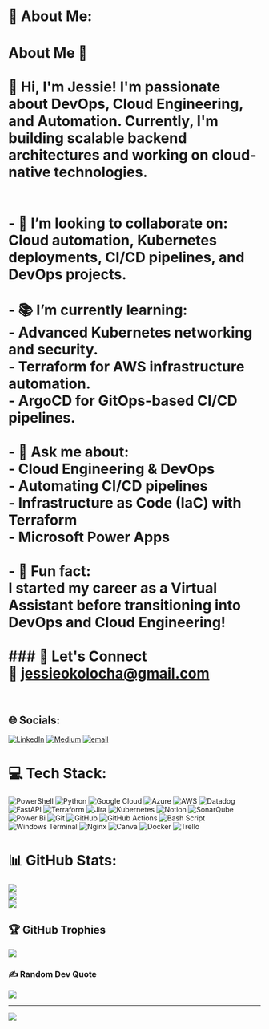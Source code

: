 # 💫 About Me:
# About Me 🚀  <br><br>👋 Hi, I'm Jessie! I'm passionate about **DevOps, Cloud Engineering, and Automation**. Currently, I'm building scalable backend architectures and working on cloud-native technologies.  <br>  <br><br>- 🤝 **I’m looking to collaborate on:**  <br>  Cloud automation, Kubernetes deployments, CI/CD pipelines, and DevOps projects.  <br><br>- 📚 **I’m currently learning:**  <br>  - Advanced Kubernetes networking and security.  <br>  - Terraform for AWS infrastructure automation.  <br>  - ArgoCD for GitOps-based CI/CD pipelines.  <br><br>- 💬 **Ask me about:**  <br>  - Cloud Engineering & DevOps  <br>  - Automating CI/CD pipelines  <br>  - Infrastructure as Code (IaC) with Terraform  <br>  - Microsoft Power Apps  <br><br>- 🎉 **Fun fact:**  <br>  I started my career as a Virtual Assistant before transitioning into DevOps and Cloud Engineering!  <br><br>### 🚀 Let's Connect  <br>📩 jessieokolocha@gmail.com<br><br>


## 🌐 Socials:
[![LinkedIn](https://img.shields.io/badge/LinkedIn-%230077B5.svg?logo=linkedin&logoColor=white)](https://linkedin.com/in/https://www.linkedin.com/in/jessicaokolocha/) [![Medium](https://img.shields.io/badge/Medium-12100E?logo=medium&logoColor=white)](https://medium.com/@jessie-cloud-ops@medium.com) [![email](https://img.shields.io/badge/Email-D14836?logo=gmail&logoColor=white)](mailto:jessieokolocha@gmail.com) 

# 💻 Tech Stack:
![PowerShell](https://img.shields.io/badge/PowerShell-%235391FE.svg?style=for-the-badge&logo=powershell&logoColor=white) ![Python](https://img.shields.io/badge/python-3670A0?style=for-the-badge&logo=python&logoColor=ffdd54) ![Google Cloud](https://img.shields.io/badge/GoogleCloud-%234285F4.svg?style=for-the-badge&logo=google-cloud&logoColor=white) ![Azure](https://img.shields.io/badge/azure-%230072C6.svg?style=for-the-badge&logo=microsoftazure&logoColor=white) ![AWS](https://img.shields.io/badge/AWS-%23FF9900.svg?style=for-the-badge&logo=amazon-aws&logoColor=white) ![Datadog](https://img.shields.io/badge/datadog-%23632CA6.svg?style=for-the-badge&logo=datadog&logoColor=white) ![FastAPI](https://img.shields.io/badge/FastAPI-005571?style=for-the-badge&logo=fastapi) ![Terraform](https://img.shields.io/badge/terraform-%235835CC.svg?style=for-the-badge&logo=terraform&logoColor=white) ![Jira](https://img.shields.io/badge/jira-%230A0FFF.svg?style=for-the-badge&logo=jira&logoColor=white) ![Kubernetes](https://img.shields.io/badge/kubernetes-%23326ce5.svg?style=for-the-badge&logo=kubernetes&logoColor=white) ![Notion](https://img.shields.io/badge/Notion-%23000000.svg?style=for-the-badge&logo=notion&logoColor=white) ![SonarQube](https://img.shields.io/badge/SonarQube-black?style=for-the-badge&logo=sonarqube&logoColor=4E9BCD) ![Power Bi](https://img.shields.io/badge/power_bi-F2C811?style=for-the-badge&logo=powerbi&logoColor=black) ![Git](https://img.shields.io/badge/git-%23F05033.svg?style=for-the-badge&logo=git&logoColor=white) ![GitHub](https://img.shields.io/badge/github-%23121011.svg?style=for-the-badge&logo=github&logoColor=white) ![GitHub Actions](https://img.shields.io/badge/github%20actions-%232671E5.svg?style=for-the-badge&logo=githubactions&logoColor=white) ![Bash Script](https://img.shields.io/badge/bash_script-%23121011.svg?style=for-the-badge&logo=gnu-bash&logoColor=white) ![Windows Terminal](https://img.shields.io/badge/Windows%20Terminal-%234D4D4D.svg?style=for-the-badge&logo=windows-terminal&logoColor=white) ![Nginx](https://img.shields.io/badge/nginx-%23009639.svg?style=for-the-badge&logo=nginx&logoColor=white) ![Canva](https://img.shields.io/badge/Canva-%2300C4CC.svg?style=for-the-badge&logo=Canva&logoColor=white) ![Docker](https://img.shields.io/badge/docker-%230db7ed.svg?style=for-the-badge&logo=docker&logoColor=white) ![Trello](https://img.shields.io/badge/Trello-%23026AA7.svg?style=for-the-badge&logo=Trello&logoColor=white)
# 📊 GitHub Stats:
![](https://github-readme-stats.vercel.app/api?username=JessieCloudOps&theme=dark&hide_border=true&include_all_commits=true&count_private=true)<br/>
![](https://github-readme-streak-stats.herokuapp.com/?user=JessieCloudOps&theme=dark&hide_border=true)<br/>
![](https://github-readme-stats.vercel.app/api/top-langs/?username=JessieCloudOps&theme=dark&hide_border=true&include_all_commits=true&count_private=true&layout=compact)

## 🏆 GitHub Trophies
![](https://github-profile-trophy.vercel.app/?username=JessieCloudOps&theme=radical&no-frame=true&no-bg=true&margin-w=4)

### ✍️ Random Dev Quote
![](https://quotes-github-readme.vercel.app/api?type=horizontal&theme=dark)

---
[![](https://visitcount.itsvg.in/api?id=JessieCloudOps&icon=0&color=0)](https://visitcount.itsvg.in)

<!-- Proudly created with GPRM ( https://gprm.itsvg.in ) -->
